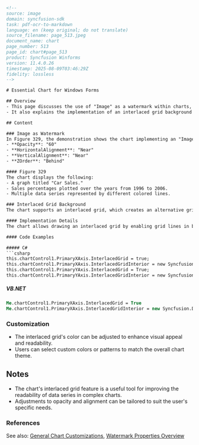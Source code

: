 ```html
<!--  
source: image
domain: syncfusion-sdk
task: pdf-ocr-to-markdown
language: en (keep original; do not translate)
source_filename: page_513.jpeg
document_name: chart
page_number: 513
page_id: chart#page_513
product: Syncfusion Winforms
version: 11.4.0.26
timestamp: 2025-08-09T03:46:29Z
fidelity: lossless
-->

# Essential Chart for Windows Forms

## Overview
- This page discusses the use of "Image" as a watermark within charts, demonstrated in Figure 329.
- It also explains the implementation of an interlaced grid background in charts, highlighting customization options.

## Content

### Image as Watermark
In Figure 329, the demonstration shows the chart implementing an "Image" as a watermark. The properties are defined as follows:
- **Opacity**: "60"
- **HorizontalAlignment**: "Near"
- **VerticalAlignment**: "Near"
- **ZOrder**: "Behind"

#### Figure 329
The chart displays the following:
- A graph titled "Car Sales."
- Sales percentages plotted over the years from 1996 to 2006.
- Multiple data series represented by different colored lines.

### Interlaced Grid Background
The chart supports an interlaced grid, which creates an alternative grid background along both the x-axis and y-axis. The color of the interlaced grid is customizable.

#### Implementation Details
The chart allows drawing an interlaced grid by enabling grid lines in both the primary x and y axes. The grid interior color can be set using the `BrushInfo` class.

#### Code Examples

##### C#
```csharp
this.chartControl1.PrimaryXAxis.InterlacedGrid = true;
this.chartControl1.PrimaryXAxis.InterlacedGridInterior = new Syncfusion.Drawing.BrushInfo(System.Drawing.Color.FromArgb(166, 184, 200));
this.chartControl1.PrimaryYAxis.InterlacedGrid = True;
this.chartControl1.PrimaryYAxis.InterlacedGridInterior = new Syncfusion.Drawing.BrushInfo(System.Drawing.Color.FromArgb(124, 144, 179));
```

##### VB.NET
```vb
Me.chartControl1.PrimaryXAxis.InterlacedGrid = True
Me.chartControl1.PrimaryXAxis.InterlacedGridInterior = new Syncfusion.Drawing.BrushInfo(System.Drawing.Color.FromArgb(166, 184, 200))
```

### Customization
- The interlaced grid's color can be adjusted to enhance visual appeal and readability.
- Users can select custom colors or patterns to match the overall chart theme.

## Notes
- The chart's interlaced grid feature is a useful tool for improving the readability of data series in complex charts.
- Adjustments to opacity and alignment can be tailored to suit the user's specific needs.

### References
See also: [General Chart Customizations](#chart-customizations), [Watermark Properties Overview](#watermark-overview)

<!-- tags: [Syncfusion, Winforms, Chart, Watermark, Interlaced Grid] keywords: [Customization, InterlacedGrid, ChartControls, WatermarkProperties, GridBackground] -->
```
